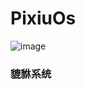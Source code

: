 # PixiuOs
![image](https://user-images.githubusercontent.com/25652335/161233300-41e7be12-eef1-4929-8ca0-b70e7a60e8de.png)

### 貔貅系统
